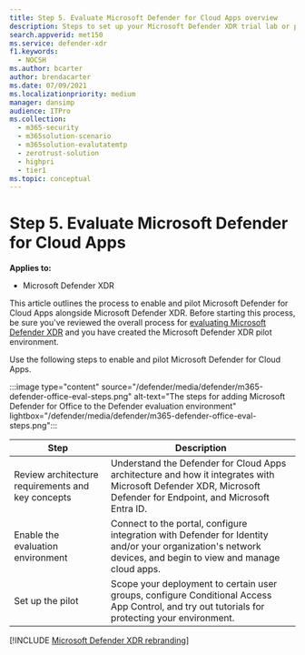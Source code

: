 ```yaml
---
title: Step 5. Evaluate Microsoft Defender for Cloud Apps overview
description: Steps to set up your Microsoft Defender XDR trial lab or pilot environment to try out and experience the security solution designed to protect devices, identity, data, and applications in your organization.
search.appverid: met150
ms.service: defender-xdr
f1.keywords:
  - NOCSH
ms.author: bcarter
author: brendacarter
ms.date: 07/09/2021
ms.localizationpriority: medium
manager: dansimp
audience: ITPro
ms.collection:
  - m365-security
  - m365solution-scenario
  - m365solution-evalutatemtp
  - zerotrust-solution
  - highpri
  - tier1
ms.topic: conceptual
---
```


# Step 5. Evaluate Microsoft Defender for Cloud Apps

**Applies to:**
- Microsoft Defender XDR

This article outlines the process to enable and pilot Microsoft Defender for Cloud Apps alongside Microsoft Defender XDR. Before starting this process, be sure you've reviewed the overall process for [evaluating Microsoft Defender XDR](pilot-deploy-overview.md) and you have created the Microsoft Defender XDR pilot environment.

Use the following steps to enable and pilot Microsoft Defender for Cloud Apps.

:::image type="content" source="/defender/media/defender/m365-defender-office-eval-steps.png" alt-text="The steps for adding Microsoft Defender for Office to the Defender evaluation environment" lightbox="/defender/media/defender/m365-defender-office-eval-steps.png":::

|Step  |Description  |
|---------|---------|
|Review architecture requirements and key concepts    | Understand the Defender for Cloud Apps architecture and how it integrates with Microsoft Defender XDR, Microsoft Defender for Endpoint, and Microsoft Entra ID.        |
|Enable the evaluation environment     | Connect to the portal, configure integration with Defender for Identity and/or your organization's network devices, and begin to view and manage cloud apps.         |
|Set up the pilot    | Scope your deployment to certain user groups, configure Conditional Access App Control, and try out tutorials for protecting your environment.       |
[!INCLUDE [Microsoft Defender XDR rebranding](../includes/defender-m3d-techcommunity.md)]
